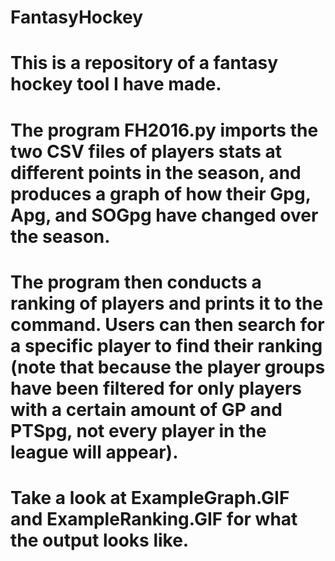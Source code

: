 # FantasyHockey

# This is a repository of a fantasy hockey tool I have made.

# The program FH2016.py imports the two CSV files of players stats at different points in the season, and produces a graph of how their Gpg, Apg, and SOGpg have changed over the season.

# The program then conducts a ranking of players and prints it to the command. Users can then search for a specific player to find their ranking (note that because the player groups have been filtered for only players with a certain amount of GP and PTSpg, not every player in the league will appear).

# Take a look at ExampleGraph.GIF and ExampleRanking.GIF for what the output looks like.

